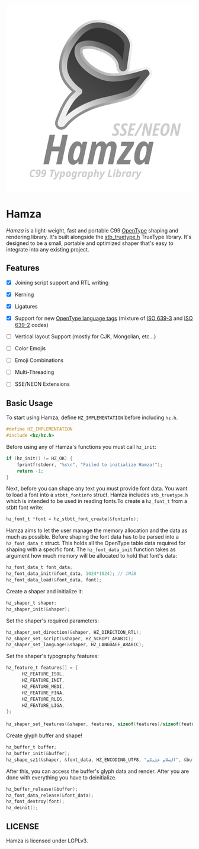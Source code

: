 <p align="center">
  <img src="hamza.svg" />
</p>

# Hamza

*Hamza* is a light-weight, fast and portable C99 [OpenType](https://docs.microsoft.com/en-us/typography/opentype/spec) shaping and rendering library. It's built alongside the [stb_truetype.h](https://github.com/nothings/stb) TrueType library. It's designed to be a small, 
portable and optimized shaper that's easy to integrate into any existing project.

## Features
- [x] Joining script support and RTL writing
- [x] Kerning
- [x] Ligatures
- [x] Support for new [OpenType language tags](https://docs.microsoft.com/en-us/typography/opentype/spec/languagetags) (mixture of [ISO 639-3](https://iso639-3.sil.org/) and [ISO 639-2](https://www.loc.gov/standards/iso639-2/php/code_list.php) codes)
- [ ] Vertical layout Support (mostly for CJK, Mongolian, etc...)
- [ ] Color Emojis
- [ ] Emoji Combinations
- [ ] Multi-Threading
- [ ] SSE/NEON Extensions


## Basic Usage
To start using Hamza, define `HZ_IMPLEMENTATION` before including  `hz.h`.
```c
#define HZ_IMPLEMENTATION
#include <hz/hz.h>
```

Before using any of Hamza's functions you must call `hz_init`:
```c
if (hz_init() != HZ_OK) {
    fprintf(stderr, "%s\n", "Failed to initialize Hamza!");
    return -1;
}
```

Next, before you can shape any text you must provide font data. You want to load a font into a `stbtt_fontinfo` struct. Hamza includes `stb_truetype.h` which is intended to be used in reading fonts.To create a `hz_font_t` from a stbtt font write:
```c
hz_font_t *font = hz_stbtt_font_create(&fontinfo);
```

Hamza aims to let the user manage the memory allocation and the data as much as possible. Before shaping the font data has to be parsed into a `hz_font_data_t` struct. This holds all the OpenType table data required for shaping with a specific font. The `hz_font_data_init` function takes as argument how much memory will be allocated to hold that font's data:
```c
hz_font_data_t font_data;
hz_font_data_init(&font_data, 1024*1024); // 1MiB
hz_font_data_load(&font_data, font);
```
Create a shaper and initialize it:
```c
hz_shaper_t shaper;
hz_shaper_init(&shaper);
```
Set the shaper's required parameters:
```c
hz_shaper_set_direction(&shaper, HZ_DIRECTION_RTL);
hz_shaper_set_script(&shaper, HZ_SCRIPT_ARABIC);
hz_shaper_set_language(&shaper, HZ_LANGUAGE_ARABIC);
```
Set the shaper's typography features:
```c
hz_feature_t features[] = {
      HZ_FEATURE_ISOL,
      HZ_FEATURE_INIT,
      HZ_FEATURE_MEDI,
      HZ_FEATURE_FINA,
      HZ_FEATURE_RLIG,
      HZ_FEATURE_LIGA,
};

hz_shaper_set_features(&shaper, features, sizeof(features)/sizeof(features[0]));
```
Create glyph buffer and shape!
```c
hz_buffer_t buffer;
hz_buffer_init(&buffer);
hz_shape_sz1(&shaper, &font_data, HZ_ENCODING_UTF8, "السلام عليكم", &buffer);
```
After this, you can access the buffer's glyph data and render. After you are done with everything you have to deinitialize.
```c
hz_buffer_release(&buffer);
hz_font_data_release(&font_data);
hz_font_destroy(font);
hz_deinit();
```

## LICENSE
Hamza is licensed under LGPLv3.